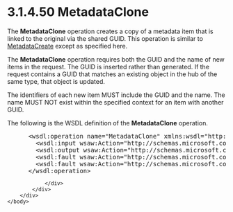 <html dir="LTR" xmlns:mshelp="http://msdn.microsoft.com/mshelp" xmlns:ddue="http://ddue.schemas.microsoft.com/authoring/2003/5" xmlns:xlink="http://www.w3.org/1999/xlink" xmlns:tool="http://www.microsoft.com/tooltip">
    <head>
        <meta http-equiv="Content-Type" content="text/html; CHARSET=utf-8"></meta>
        <meta name="save" content="history"></meta>
        <title>3.1.4.50 MetadataClone</title>
        <xml>
            <mshelp:toctitle title="3.1.4.50 MetadataClone"></mshelp:toctitle>
            <mshelp:rltitle title="[MS-SSMDSWS-15]: MetadataClone"></mshelp:rltitle>
            <mshelp:keyword index="A" term="d5bf832a-61df-480e-9a2a-08293438d7dd"></mshelp:keyword>
            <mshelp:attr name="DCSext.ContentType" value="open specification"></mshelp:attr>
            <mshelp:attr name="AssetID" value="d5bf832a-61df-480e-9a2a-08293438d7dd"></mshelp:attr>
            <mshelp:attr name="TopicType" value="kbRef"></mshelp:attr>
            <mshelp:attr name="DCSext.Title" value="[MS-SSMDSWS-15]: MetadataClone" />
        </xml>
    </head>
    <body>
        <div id="header">
            <h1 class="heading">3.1.4.50 MetadataClone</h1>
        </div>
        <div id="mainSection">
            <div id="mainBody">
                <div id="allHistory" class="saveHistory"></div>
                <div id="sectionSection0" class="section" name="collapseableSection">
                    

<p>The <b>MetadataClone</b> operation creates a copy of a
metadata item that is linked to the original via the shared GUID. This
operation is similar to <a href="90ec164b-435c-4715-abfc-dd2be75b70f1.htm">MetadataCreate</a>
except as specified here.</p>

<p>The <b>MetadataClone</b> operation requires both the GUID
and the name of new items in the request. The GUID is inserted rather than
generated. If the request contains a GUID that matches an existing object in
the hub of the same type, that object is updated.</p>

<p>The identifiers of each new item MUST include the GUID and
the name. The name MUST NOT exist within the specified context for an item with
another GUID.</p>

<p>The following is the WSDL definition of the <b>MetadataClone</b>
operation.</p>

<dl>
<dd>
<div><pre> &lt;wsdl:operation name=&quot;MetadataClone&quot; xmlns:wsdl=&quot;http://schemas.xmlsoap.org/wsdl/&quot;&gt;
   &lt;wsdl:input wsaw:Action=&quot;http://schemas.microsoft.com/sqlserver/masterdataservices/2009/09/IService/MetadataClone&quot; name=&quot;MetadataCloneRequest&quot; message=&quot;tns:MetadataCloneRequest&quot; xmlns:wsaw=&quot;http://www.w3.org/2006/05/addressing/wsdl&quot; /&gt;
   &lt;wsdl:output wsaw:Action=&quot;http://schemas.microsoft.com/sqlserver/masterdataservices/2009/09/IService/MetadataCloneResponse&quot; name=&quot;MetadataCloneResponse&quot; message=&quot;tns:MetadataCloneResponse&quot; xmlns:wsaw=&quot;http://www.w3.org/2006/05/addressing/wsdl&quot; /&gt;
   &lt;wsdl:fault wsaw:Action=&quot;http://schemas.microsoft.com/sqlserver/masterdataservices/2009/09/IService/MetadataCloneEditionExpiredMessageFault&quot; name=&quot;EditionExpiredMessageFault&quot; message=&quot;tns:IService_MetadataClone_EditionExpiredMessageFault_FaultMessage&quot; xmlns:wsaw=&quot;http://www.w3.org/2006/05/addressing/wsdl&quot; /&gt;
   &lt;wsdl:fault wsaw:Action=&quot;http://schemas.microsoft.com/sqlserver/masterdataservices/2009/09/IService/MetadataCloneSkuNotSupportedMessageFault&quot; name=&quot;SkuNotSupportedMessageFault&quot; message=&quot;tns:IService_MetadataClone_SkuNotSupportedMessageFault_FaultMessage&quot; xmlns:wsaw=&quot;http://www.w3.org/2006/05/addressing/wsdl&quot; /&gt;
 &lt;/wsdl:operation&gt;
</pre></div>
</dd></dl>


                </div>
            </div>
        </div>
    </body>
</html>